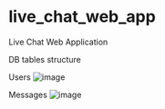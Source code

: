 # live_chat_web_app
Live Chat Web Application

DB tables structure

Users
![image](https://github.com/user-attachments/assets/c7783868-10f1-4474-bc73-ad9a104877f7)

Messages
![image](https://github.com/user-attachments/assets/072c51ad-df7d-41bb-847f-d1c3d5d6b1ea)

